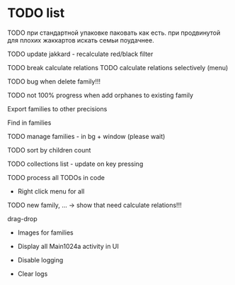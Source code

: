 # TODO list

TODO при стандартной упаковке паковать как есть. при продвинутой для плохих жаккартов искать семьи поудачнее.

TODO update jakkard - recalculate red/black filter

TODO break calculate relations
TODO calculate relations selectively (menu)

TODO bug when delete family!!!

TODO not 100% progress when add orphanes to existing family

Export families to other precisions

Find in families

TODO manage families - in bg + window (please wait)

TODO sort by children count

TODO collections list - update on key pressing

TODO process all TODOs in code

* Right click menu for all

TODO new family, ... -> show that need calculate relations!!!

  drag-drop
  
  * Images for families

* Display all Main1024a activity in UI
* Disable logging
* Clear logs